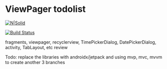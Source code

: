# ViewPager todolist

[![N|Solid](https://cldup.com/dTxpPi9lDf.thumb.png)](https://nodesource.com/products/nsolid)

[![Build Status](https://travis-ci.org/joemccann/dillinger.svg?branch=master)](https://travis-ci.org/joemccann/dillinger)

fragments, viewpager, recyclerview, TimePickerDialog, DatePickerDialog, activity, TabLayout, etc review


Todo:
replace the libraries with androidx/jetpack and using mvp, mvc, mvvm to create another 3 branches
